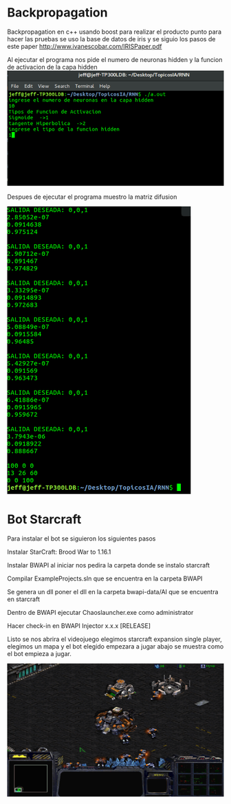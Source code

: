 # Backpropagation
Backpropagation en c++ usando boost para realizar el producto punto
para hacer las pruebas se uso la base de datos de iris y se siguio los pasos
de este paper http://www.ivanescobar.com/IRISPaper.pdf


Al ejecutar el programa nos pide el numero de neuronas hidden y la funcion de activacion de la capa hidden
![alt text](/entradas.png "Entradas para poder ejecutar el programa")


Despues de ejecutar el programa muestro la matriz difusion 

![alt text](/resultados.png "Salida del programa")

# Bot Starcraft


Para instalar el bot se siguieron los siguientes pasos

Instalar StarCraft: Brood War to 1.16.1

Instalar BWAPI al iniciar nos pedira la carpeta donde se instalo starcraft

Compilar ExampleProjects.sln que se encuentra en la carpeta BWAPI

Se genera un dll poner el dll en la carpeta bwapi-data/AI que se encuentra en starcraft

Dentro de BWAPI ejecutar Chaoslauncher.exe como administrator

Hacer check-in en BWAPI Injector x.x.x [RELEASE]

Listo se nos abrira el videojuego elegimos starcraft expansion single player,
elegimos un mapa y el bot elegido empezara a jugar abajo se muestra como el bot
empieza a jugar.


![alt text](/bot.png "Bot Ejemplo Jugando")


